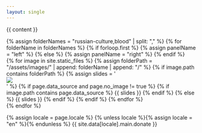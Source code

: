 ```yaml
---
layout: single
---
```


<link rel="stylesheet" href="/assets/stylesheets/main.css"/>

{{ content }}

<div class="slideshow-wrapper">
    {% assign folderNames = "russian-culture,blood" | split: "," %}
    {% for folderName in folderNames %}
        {% if forloop.first %}
            {% assign panelName = "left" %}
        {% else %}
            {% assign panelName = "right" %}
        {% endif %}
        <div class="slideshow-container">
            {% for image in site.static_files %}
                {% assign folderPath = "/assets/images/" | append: folderName | append: "/" %}
                {% if image.path contains folderPath %}
                    {% assign slides = '<div class="' | append: panelName | append: '-slides"><img src="' | append: image.path | append: '"></div>' %}
                    {% if page.data_source and page.no_image != true %}
                        {% if image.path contains page.data_source %}
                            {{ slides }}
                        {% endif %}
                    {% else %}
                        {{ slides }}
                    {% endif %}
                {% endif %}
            {% endfor %}
        </div>
    {% endfor %}
</div>

<script src="/assets/javascript/main.js"></script>

{% assign locale = page.locale %}
{% unless locale %}{% assign locale = "en" %}{% endunless %}
{{ site.data[locale].main.donate }}
